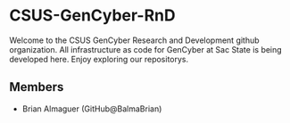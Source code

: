 # CSUS-GenCyber-RnD

Welcome to the CSUS GenCyber Research and Development github organization. All infrastructure as code for GenCyber at Sac State is being developed here. Enjoy exploring our repositorys.

## Members
- Brian Almaguer (GitHub@BalmaBrian)
